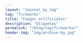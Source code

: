 ```yaml
---
layout: "journal_by_tag"
tag: "fireworks"
title: "Fuegos artificiales"
description: "Etiquetas"
permalink: "/blog/tag/fireworks/"
header-img: "img/archive-bg.jpg"
---
```

